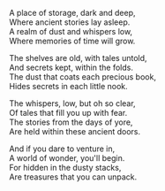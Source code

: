 <p>
    A place of storage, dark and deep,<br>
    Where ancient stories lay asleep.<br>
    A realm of dust and whispers low,<br>
    Where memories of time will grow.
</p>
<p>
    The shelves are old, with tales untold,<br>
    And secrets kept, within the folds.<br>
    The dust that coats each precious book,<br>
    Hides secrets in each little nook.
</p>
<p>
    The whispers, low, but oh so clear,<br>
    Of tales that fill you up with fear.<br>
    The stories from the days of yore,<br>
    Are held within these ancient doors.
</p>
<p>
    And if you dare to venture in,<br>
    A world of wonder, you'll begin.<br>
    For hidden in the dusty stacks,<br>
    Are treasures that you can unpack.
</p>
